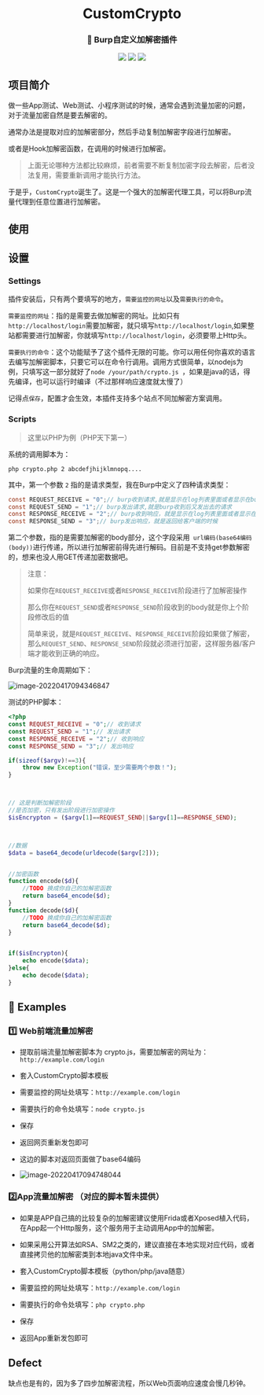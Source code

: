 
<p align="center">
 <h1 align="center">CustomCrypto</h1>
 <h3 align="center">🚀 Burp自定义加解密插件</h3></p>
<p align="center">

<img src="https://img.shields.io/badge/Java-323330?style=for-the-badge&logo=CoffeeScript&logoColor=F7DF1E"/>

 <img src="https://img.shields.io/badge/IntelliJ_IDEA-000000.svg?style=for-the-badge&logo=intellij-idea&logoColor=white"/>
 <img src="https://img.shields.io/badge/BurpSuite-E0EFEF?style=for-the-badge&logo=Wireshark&logoColor=000"/>
 </p>



## 项目简介

做一些App测试、Web测试、小程序测试的时候，通常会遇到流量加密的问题，对于流量加密自然是要去解密的。

通常办法是提取对应的加解密部分，然后手动复制加解密字段进行加解密。

或者是Hook加解密函数，在调用的时候进行加解密。

> 上面无论哪种方法都比较麻烦，前者需要不断复制加密字段去解密，后者没法复用，需要重新调用才能执行方法。

于是乎，`CustomCrypto`诞生了。这是一个强大的加解密代理工具，可以将Burp流量代理到任意位置进行加解密。

## 使用


## 设置



### Settings

插件安装后，只有两个要填写的地方，`需要监控的网址`以及`需要执行的命令`。



`需要监控的网址`：指的是需要去做加解密的网址。比如只有`http://localhost/login`需要加解密，就只填写`http://localhost/login`,如果整站都需要进行加解密，你就填写`http://localhost/login`，必须要带上Http头。



`需要执行的命令`：这个功能赋予了这个插件无限的可能。你可以用任何你喜欢的语言去编写加解密脚本，只要它可以在命令行调用。调用方式很简单，以nodejs为例，只填写这一部分就好了`node /your/path/crypto.js `，如果是java的话，得先编译，也可以运行时编译（不过那样响应速度就太慢了）



记得点`保存`，配置才会生效，本插件支持多个站点不同加解密方案调用。

### Scripts

> 这里以PHP为例（PHP天下第一）

系统的调用脚本为：

```shell
php crypto.php 2 abcdefjhijklmnopq....
```

其中，第一个参数 `2` 指的是请求类型，我在Burp中定义了四种请求类型：

```java
const REQUEST_RECEIVE = "0";// burp收到请求,就是显示在log列表里面或者显示在burp页面的时候
const REQUEST_SEND = "1";// burp发出请求,就是burp收到后又发出去的请求
const RESPONSE_RECEIVE = "2";// burp收到响应，就是显示在log列表里面或者显示在burp页面的时候
const RESPONSE_SEND = "3";// burp发出响应，就是返回给客户端的时候
```

第二个参数，指的是需要加解密的body部分，这个字段采用` url编码(base64编码(body))`进行传递，所以进行加解密前得先进行解码。目前是不支持get参数解密的，想来也没人用GET传递加密数据吧。

> 注意：
>
> 如果你在`REQUEST_RECEIVE`或者`RESPONSE_RECEIVE`阶段进行了加解密操作
>
> 那么你在`REQUEST_SEND`或者`RESPONSE_SEND`阶段收到的body就是你上个阶段修改后的值
>
> 简单来说，就是`REQUEST_RECEIVE`、`RESPONSE_RECEIVE`阶段如果做了解密，那么`REQUEST_SEND`、`RESPONSE_SEND`阶段就必须进行加密，这样服务器/客户端才能收到正确的响应。



Burp流量的生命周期如下：

![image-20220417094346847](https://cdn.jsdelivr.net/gh/dreamncn/picBed@master/uPic/2022_04_17_09_43_47_1650159827_1650159827204_dn9QpZ.png)



测试的PHP脚本：

```php 
<?php
const REQUEST_RECEIVE = "0";// 收到请求
const REQUEST_SEND = "1";// 发出请求
const RESPONSE_RECEIVE = "2";// 收到响应
const RESPONSE_SEND = "3";// 发出响应

if(sizeof($argv)!==3){
    throw new Exception("错误，至少需要两个参数！");
}



// 这是判断加解密阶段
//是否加密，只有发出阶段进行加密操作
$isEncrypton = ($argv[1]==REQUEST_SEND||$argv[1]==RESPONSE_SEND);



//数据
$data = base64_decode(urldecode($argv[2]));


//加密函数
function encode($d){
    //TODO 换成你自己的加解密函数
    return base64_encode($d);
}
function decode($d){
    //TODO 换成你自己的加解密函数
    return base64_decode($d);
}


if($isEncrypton){
    echo encode($data);
}else{
    echo decode($data);
}
```



## :chestnut: Examples

### :one: Web前端流量加解密

- 提取前端流量加解密脚本为 crypto.js，需要加解密的网址为：`http://example.com/login`

- 套入CustomCrypto脚本模板

- 需要监控的网址处填写：`http://example.com/login`

- 需要执行的命令处填写：`node crypto.js`

- 保存

- 返回网页重新发包即可

- 这边的脚本对返回页面做了base64编码

- ![image-20220417094748044](https://cdn.jsdelivr.net/gh/dreamncn/picBed@master/uPic/2022_04_17_09_47_48_1650160068_1650160068583_euW30Q.png)

### :two:App流量加解密 （对应的脚本暂未提供）

- 如果是APP自己搞的比较复杂的加解密建议使用Frida或者Xposed植入代码，在App起一个Http服务，这个服务用于主动调用App中的加解密。
- 如果采用公开算法如RSA、SM2之类的，建议直接在本地实现对应代码，或者直接拷贝他的加解密类到本地java文件中来。

- 套入CustomCrypto脚本模板（python/php/java随意）

- 需要监控的网址处填写：`http://example.com/login`
- 需要执行的命令处填写：`php crypto.php`
- 保存
- 返回App重新发包即可

## Defect

缺点也是有的，因为多了四步加解密流程，所以Web页面响应速度会慢几秒钟。

  
